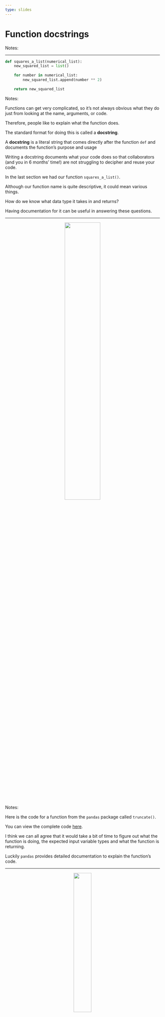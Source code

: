 ```yaml
---
type: slides
---
```


# Function docstrings

Notes: <br>

---

``` python
def squares_a_list(numerical_list):
    new_squared_list = list()
    
    for number in numerical_list:
        new_squared_list.append(number ** 2)
    
    return new_squared_list
```

Notes:

Functions can get very complicated, so it’s not always obvious what they
do just from looking at the name, arguments, or code.

Therefore, people like to explain what the function does.

The standard format for doing this is called a **docstring**.

A **docstring** is a literal string that comes directly after the
function `def` and documents the function’s purpose and usage

Writing a docstring documents what your code does so that collaborators
(and you in 6 months’ time\!) are not struggling to decipher and reuse
your code.

In the last section we had our function `squares_a_list()`.

Although our function name is quite descriptive, it could mean various
things.

How do we know what data type it takes in and returns?

Having documentation for it can be useful in answering these questions.

---

<center>

<img src='/module6/truncate.png' width="48%">

</center>

Notes:

Here is the code for a function from the `pandas` package called
`truncate()`.

You can view the complete code
<a href="https://github.com/pandas-dev/pandas/blob/v1.1.0/pandas/core/generic.py#L9258" target="_blank">here</a>.

I think we can all agree that it would take a bit of time to figure out
what the function is doing, the expected input variable types and what
the function is returning.

Luckily `pandas` provides detailed documentation to explain the
function’s code.

---

<center>

<img src='/module6/truncate_doc.png' width="34%">

</center>

Notes:

Ah. This documentation gives us a much clearer idea of what the function
is doing and how to use it.

We can see what it requires as input arguments and what it returns.

It also explains the expectations of the function.

Reading this instead of the code saved us some time and definitely
potential confusion.

There are several styles of docstrings; this one and the one we’ll be
using is called the **NumPy** style.

---

``` python
string1 = """This is a string"""
type(string1)
```

```out
<class 'str'>
```

The NumPy format includes 4 main sections:  
\- **A brief description of the function**  
\- Explaining the input **Parameters**  
\- What the function **Returns**  
\- **Examples**

Notes:

All docstrings, not just the Numpy formatted ones, are contained within
3 sets of quotations`"""`. We discussed in module 4 that this was one of
the ways to implement string values.

Adding this additional string to our function has no effect on our code
and the sole purpose of the docstring is for human consumption.

The NumPy format includes 4 main sections:  
\- **A brief description of the function**  
\- Explaining the input **Parameters**  
\- What the function **Returns**  
\- **Examples**

---

## NumPy Format

``` python
def squares_a_list(numerical_list):
    """
    Squared every element in a list.
    
    Parameters
    ----------
    numerical_list : list
        The list from which to calculate squared values 
        
    Returns
    -------
    list
        A new list containing the squared value of each of the elements from the input list 
        
    Examples
    --------
    >>> squares_a_list([1, 2, 3, 4])
    [1, 4, 9, 16]
    """
    new_squared_list = list()
    for number in numerical_list:
        new_squared_list.append(number ** 2)
    return new_squared_list
```

Notes:

Writing documentation for `squares_a_list()` using the **NumPy style**
takes the following format.

We can identify the brief description of the function at the top, the
parameters that it takes in and what object type they should be, as well
as what to expect as an output.

Here we can even see examples of how to run it and what is returned.

---

``` python
def function_name(param1, param2):
    """The first line is a short description of the function.
    
    A paragraph describing in a bit more detail what the function
    does and what algorithms it uses and common use cases.
    
    Parameters
    ----------
    param1 : datatype
        A description of param1.
    param2 : datatype
        A longer description because maybe this requires
        more explanation and we can use several lines.
    
    Returns
    -------
    datatype
        A description of the output, datatypes and behaviours.
        Describe special cases and anything the user needs to know 
        to use the function.
    
    Examples
    --------
    >>> function_name(3, 8, -5)
    2.0
    """
```

Notes:

Functions using the NumPy docstring style follow this general form
(reproduced from the SciPy/NumPy docs).

---

## Default Arguments

``` python
def exponent_a_list(numerical_list, exponent=2):
    """
    Creates a new list containing specified exponential values of the input list. 
    
    Parameters
    ----------
    numerical_list : list
        The list from which to calculate exponential values from
    exponent : int or float, optional
        The exponent value (the default is 2, which implies the square).
        
    Returns
    -------
    new_exponent_list : list
        A new list containing the exponential value specified of each 
        of the elements from the input list 
        
    Examples
    --------
    >>> squares_a_list([1, 2, 3, 4])
    [1, 4, 9, 16]
    """

    new_exponent_list = list()
    
    for number in numerical_list:
        new_exponent_list.append(number ** exponent)
    
    return new_exponent_list
```

Notes:

If our function contains optional arguments, we need to communicate this
in our docstring.

Using `exponent_a_list()`, a function from the previous section as an
example, we include an *optional* note in the parameter definition and
an explanation of the default value in the **parameter** description.

---

## Side Effects

``` python
def function_name(param1, param2):
    """The first line is a short description of the function. 
    
    If your function include side effects explain it clearly here.
    
    
    Parameters
    ----------
    param1 : datatype
        A description of param1.
    
    .
    .
    .
    etc.
    """
```

Notes:

Ah, remember how we talked about side effects back at the beginning of
this module?

Although we recommend avoiding side effects in your functions, there may
be occasions where they’re unavoidable or required.

In these cases, we must make it clear in the documentation so that the
user of the function knows that their objects are going to be modified.
(As an analogy: If someone wants you to babysit their cat, you would
probably tell them first if you were going to paint it red while you had
it\!)

So how we we include side effects in our docstrings?

It’s best to include your function side effects in the first sentence of
the docstring.

---

## How to read a docstring

``` python
?function_name
```

For example, if we want the docstring for the function `len()`:

``` python
?len
```

``` out
Signature: len(obj, /)
Docstring: Return the number of items in a container.
Type:      builtin_function_or_method
```

Notes:

Ok great\! Now that we’ve written and explained our functions with a
standardized format, we can read it in our file easily but what if our
function is located in a different file?

How can we learn what it does, when reading our code?

We learned in the first assignment that we can read more about built-in
functions using the question mark before the function name.

This returns the docstring of the function.

---

``` python
?squares_a_list
```

``` out
Signature: squares_a_list(numerical_list)
Docstring:
Creates a new list containing the square values of the input list. 

Parameters
----------
numerical_list : list
    The list from which to calculate squared values 
    
Returns
-------
list
    A new list containing the squared value of each of the elements from the input list 
    
Examples
--------
>>> squares_a_list([1, 2, 3, 4])
[1, 4, 9, 16]
File:      ~/<ipython-input-1-7e6e50ac7556>
Type:      function
```

Notes:

The same thing can be done to get the documentation of functions that we
have defined.

Getting the documentation for our function `squares_a_list()` is as easy
as `?squares_a_list`.

This returns the docstring that we created.

---

# Let’s apply what we learned\!

Notes:

<br>
